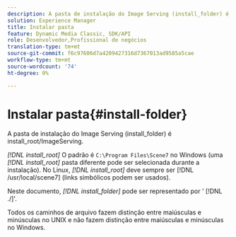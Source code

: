 ```yaml
---
description: A pasta de instalação do Image Serving (install_folder) é install_root/ImageServing.
solution: Experience Manager
title: Instalar pasta
feature: Dynamic Media Classic, SDK/API
role: Desenvolvedor,Profissional de negócios
translation-type: tm+mt
source-git-commit: f6c97606d7a4209427316d7367013ad9585a5cae
workflow-type: tm+mt
source-wordcount: '74'
ht-degree: 0%

---
```



# Instalar pasta{#install-folder}

A pasta de instalação do Image Serving (install_folder) é install_root/ImageServing.

*[!DNL install_root]* O padrão é  `C:\Program Files\Scene7` no Windows (uma  *[!DNL install_root]* pasta diferente pode ser selecionada durante a instalação). No Linux, *[!DNL install_root]* deve sempre ser [!DNL /usr/local/scene7] (links simbólicos podem ser usados).

Neste documento, *[!DNL install_folder]* pode ser representado por &#39; [!DNL ./]&#39;.

Todos os caminhos de arquivo fazem distinção entre maiúsculas e minúsculas no UNIX e não fazem distinção entre maiúsculas e minúsculas no Windows.
